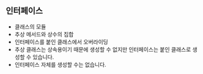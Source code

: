 ## 인터페이스

- 클래스의 모듈
- 추상 메서드와 상수의 집합
- 인터페이스를 붙인 클래스에서 오버라이딩
- 추상 클래스는 상속용이기 때문에 생성할 수 없지만 인터페이스는 붙인 클래스로 생성할 수 있습니다.
- 인터페이스 자체를 생성할 수는 없습니다.

